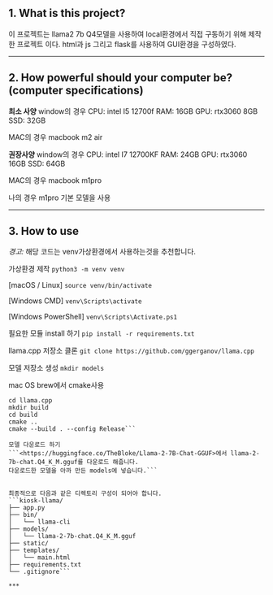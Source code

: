 ## 1. What is this project?
이 프로젝트는 llama2 7b Q4모델을 사용하여 local환경에서 직접 구동하기 위해 제작한 프로젝트 이다.
html과 js 그리고 flask를 사용하여 GUI환경을 구성하였다.

***

## 2. How powerful should your computer be? (computer specifications)
**최소 사양**
window의 경우
CPU: intel I5 12700f
RAM: 16GB
GPU: rtx3060 8GB
SSD: 32GB

MAC의 경우 macbook m2 air

**권장사양**
window의 경우
CPU: intel I7 12700KF
RAM: 24GB
GPU: rtx3060 16GB
SSD: 64GB

MAC의 경우 macbook m1pro 

나의 경우 m1pro 기본 모델을 사용

***

## 3. How to use
*경고:* 해당 코드는 venv가상환경에서 사용하는것을 추천합니다.

가상환경 제작
`python3 -m venv venv`

[macOS / Linux]
`source venv/bin/activate`

[Windows CMD]
`venv\Scripts\activate`

[Windows PowerShell]
`venv\Scripts\Activate.ps1`

필요한 모듈 install 하기
`pip install -r requirements.txt`

llama.cpp 저장소 클론
`git clone https://github.com/ggerganov/llama.cpp`

모델 저장소 생성
`mkdir models`

mac OS brew에서 cmake사용
```brew install cmake
cd llama.cpp
mkdir build
cd build
cmake ..
cmake --build . --config Release```

모델 다운로드 하기
```<https://huggingface.co/TheBloke/Llama-2-7B-Chat-GGUF>에서 llama-2-7b-chat.Q4_K_M.gguf를 다운로드 해줍니다.
다운로드한 모델을 아까 만든 models에 넣습니다.```


최종적으로 다음과 같은 디렉토리 구성이 되어야 합니다.
```kiosk-llama/
├── app.py
├── bin/
│   └── llama-cli
├── models/
│   └── llama-2-7b-chat.Q4_K_M.gguf
├── static/
├── templates/
│   └── main.html
├── requirements.txt
└── .gitignore```

***
